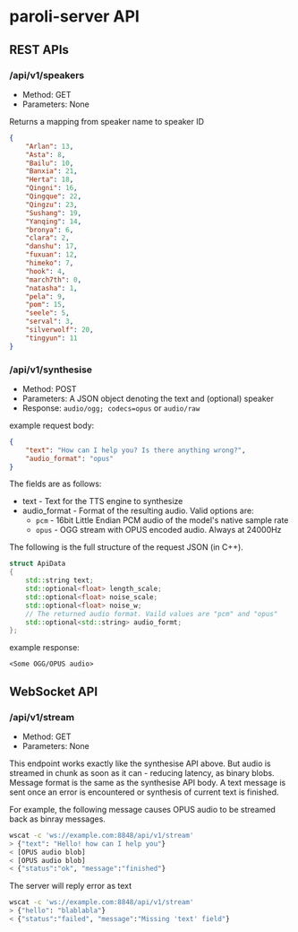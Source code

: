 # paroli-server API

## REST APIs

### /api/v1/speakers

* Method: GET
* Parameters: None

Returns a mapping from speaker name to speaker ID

```json
{
	"Arlan": 13,
	"Asta": 8,
	"Bailu": 10,
	"Banxia": 21,
	"Herta": 18,
	"Qingni": 16,
	"Qingque": 22,
	"Qingzu": 23,
	"Sushang": 19,
	"Yanqing": 14,
	"bronya": 6,
	"clara": 2,
	"danshu": 17,
	"fuxuan": 12,
	"himeko": 7,
	"hook": 4,
	"march7th": 0,
	"natasha": 1,
	"pela": 9,
	"pom": 15,
	"seele": 5,
	"serval": 3,
	"silverwolf": 20,
	"tingyun": 11
}
```

### /api/v1/synthesise

* Method: POST
* Parameters: A JSON object denoting the text and (optional) speaker
* Response: `audio/ogg; codecs=opus` or `audio/raw`

example request body:
```json
{
    "text": "How can I help you? Is there anything wrong?",
    "audio_format": "opus"
}
```

The fields are as follows:
* text - Text for the TTS engine to synthesize
* audio_format - Format of the resulting audio. Valid options are:
   * `pcm` - 16bit Little Endian PCM audio of the model's native sample rate
   * `opus` - OGG stream with OPUS encoded audio. Always at 24000Hz

The following is the full structure of the request JSON (in C++).

```c++
struct ApiData
{
    std::string text;
    std::optional<float> length_scale;
    std::optional<float> noise_scale;
    std::optional<float> noise_w;
    // The returned audio format. Vaild values are "pcm" and "opus"
    std::optional<std::string> audio_formt;
};

```

example response:

```
<Some OGG/OPUS audio>
```

## WebSocket API

### /api/v1/stream

* Method: GET
* Parameters: None

This endpoint works exactly like the synthesise API above. But audio is streamed in chunk as soon as it can - reducing latency, as binary blobs. Message format is the same as the synthesise API body. A text message is sent once an error is encountered or synthesis of current text is finished.

For example, the following message causes OPUS audio to be streamed back as binray messages.

```bash
wscat -c 'ws://example.com:8848/api/v1/stream' 
> {"text": "Hello! how can I help you"}
< [OPUS audio blob]
< [OPUS audio blob]
< {"status":"ok", "message":"finished"}
```

The server will reply error as text

```bash
wscat -c 'ws://example.com:8848/api/v1/stream' 
> {"hello": "blablabla"}
< {"status":"failed", "message":"Missing 'text' field"}
```
